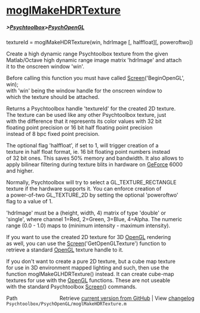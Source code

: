 # [moglMakeHDRTexture](moglMakeHDRTexture)
##### >[Psychtoolbox](Psychtoolbox)>[PsychOpenGL](PsychOpenGL)

textureId = moglMakeHDRTexture(win, hdrImage [, halffloat][, poweroftwo])  
  
Create a high dynamic range Psychtoolbox texture from the given  
Matlab/Octave high dynamic range image matrix 'hdrImage' and attach  
it to the onscreen window 'win'.  
  
Before calling this function you must have called [Screen](Screen)('BeginOpenGL', win);  
with 'win' being the window handle for the onscreen window to  
which the texture should be attached.  
  
Returns a Psychtoolbox handle 'textureId' for the created 2D texture.  
The texture can be used like any other Psychtoolbox texture, just  
with the difference that it represents its color values with 32 bit  
floating point precision or 16 bit half floating point precision  
instead of 8 bpc fixed point precision.  
  
The optional flag 'halffloat', if set to 1, will trigger creation of a  
texture in half float format, ie. 16 bit floating point numbers instead  
of 32 bit ones. This saves 50% memory and bandwidth. It also allows to  
apply bilinear filtering during texture blits in hardware on [GeForce](GeForce) 6000  
and higher.  
  
Normally, Psychtoolbox will try to select a GL\_TEXTURE\_RECTANGLE  
texture if the hardware supports it. You can enforce creation of  
a power-of-two GL\_TEXTURE\_2D by setting the optional 'poweroftwo'  
flag to a value of 1.  
  
'hdrImage' must be a (height, width, 4) matrix of type 'double' or  
'single', where channel 1=Red, 2=Green, 3=Blue, 4=Alpha. The numeric  
range (0.0 - 1.0) maps to (minimum intensity - maximum intensity).  
  
If you want to use the created 2D texture for 3D [OpenGL](OpenGL) rendering  
as well, you can use the [Screen](Screen)('GetOpenGLTexture') function to  
retrieve a standard [OpenGL](OpenGL) texture handle to it.  
  
If you don't want to create a pure 2D texture, but a cube map texture  
for use in 3D environment mapped lighting and such, then use the  
function moglMakeGLHDRTexture() instead. It can create cube-map  
textures for use with the [OpenGL](OpenGL) functions. These are not useable  
with the standard Psychtoolbox [Screen](Screen)() commands.  
  




<div class="code_header" style="text-align:right;">
  <span style="float:left;">Path&nbsp;&nbsp;</span> <span class="counter">Retrieve <a href=
  "https://raw.github.com/Psychtoolbox-3/Psychtoolbox-3/beta/Psychtoolbox/PsychOpenGL/moglMakeHDRTexture.m">current version from GitHub</a> | View <a href=
  "https://github.com/Psychtoolbox-3/Psychtoolbox-3/commits/beta/Psychtoolbox/PsychOpenGL/moglMakeHDRTexture.m">changelog</a></span>
</div>
<div class="code">
  <code>Psychtoolbox/PsychOpenGL/moglMakeHDRTexture.m</code>
</div>

